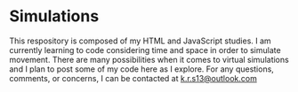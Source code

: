 # Simulations
This respository is composed of my HTML and JavaScript studies. 
I am currently learning to code considering time and space in order to simulate movement.
There are many possibilities when it comes to virtual simulations and I plan to post some of my code here as I explore.
For any questions, comments, or concerns, I can be contacted at k.r.s13@outlook.com
